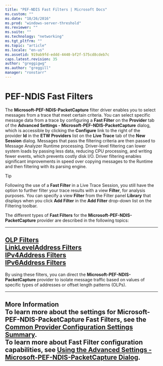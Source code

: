 ```yaml
---
title: "PEF-NDIS Fast Filters | Microsoft Docs"
ms.custom: ""
ms.date: "10/26/2016"
ms.prod: "windows-server-threshold"
ms.reviewer: ""
ms.suite: ""
ms.technology: "networking"
ms.tgt_pltfrm: ""
ms.topic: "article"
ms.locale: "en-us"
ms.assetid: 919ab9fd-eddd-4440-bf2f-575cd8cdeb7c
caps.latest.revision: 35
author: "greggigwg"
ms.author: "greggill"
manager: "ronstarr"
---
```

# PEF-NDIS Fast Filters
The **Microsoft-PEF-NDIS-PacketCapture** filter driver enables you to select messages from a trace that meet certain criteria. You can select specific message data from a trace by configuring a **Fast Filter** on the **Provider** tab of the **Advanced Settings - Microsoft-PEF-NDIS-PacketCapture** dialog, which is accessible by clicking the **Configure** link to the right of the provider **Id** in the **ETW Providers** list on the **Live Trace** tab of the **New Session** dialog. Messages that pass the filtering criteria are then passed to Message Analyzer Runtime processing. Driver-level filtering can lower system loads by passing less data, reducing CPU processing, and writing fewer events, which prevents costly disk I/O.  Driver filtering enables significant improvements in speed over copying messages to the Runtime and then filtering with its parsing engine.  
  
> [!TIP]
>  Following the use of a **Fast Filter** in a Live Trace Session, you still have the option to further filter your trace results with a view **Filter**, for analysis purposes. You can specify a view **Filter** from the Filter panel **Library** that displays when you click  **Add Filter** in the **Add Filter** drop-down list on the Filtering toolbar.  
  
 The different types of **Fast Filters** for the **Microsoft-PEF-NDIS-PacketCapture** provider are described in the following topics:  
  
---  
  
 [OLP Filters](olp-filters.md)   
 [LinkLevelAddress Filters](linkleveladdress-filters.md)   
 [IPv4Address Filters](ipv4address-filters.md)   
 [IPv6Address Filters](ipv6address-filters.md)   
---  
  
 By using these filters, you can direct the **Microsoft-PEF-NDIS-PacketCapture** provider to isolate message traffic based on values of specific types of addresses or offset length patterns (OLPs).  
  
---  
  
 **More Information**   
 **To learn more** about the settings for **Microsoft-PEF-NDIS-PacketCapture** **Fast Filters**, see the [Common Provider Configuration Settings  Summary](common-provider-configuration-settings-summary.md).  
**To learn more** about **Fast Filter** configuration capabilities, see [Using the Advanced Settings - Microsoft-PEF-NDIS-PacketCapture Dialog](using-the-advanced-settings-microsoft-pef-ndis-packetcapture-dialog.md).   
---